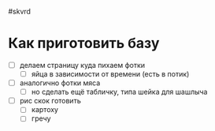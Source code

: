#skvrd 

 # Как приготовить базу

- [ ] делаем страницу куда пихаем фотки
	- [ ] яйца в зависимости от времени (есть в потик)
- [ ] аналогично фотки мяса
	- [ ] но сделать ещё табличку, типа шейка для шашлыча 
- [ ] рис скок готовить 
	- [ ] картоху 
	- [ ] гречу 
